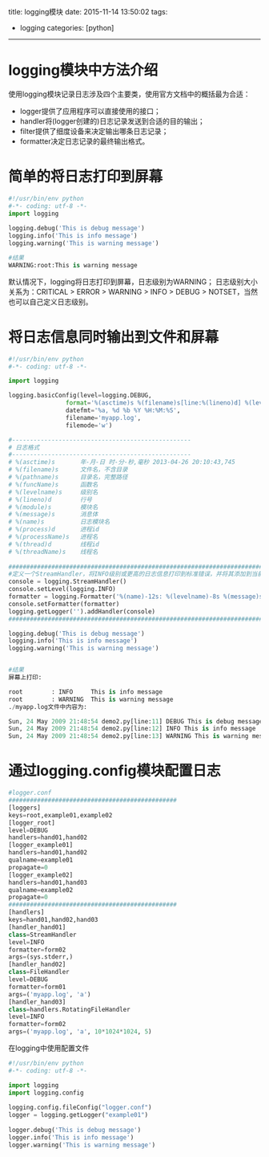 title: logging模块
date: 2015-11-14 13:50:02
tags:
 - logging
categories: [python]

---
# logging模块中方法介绍
使用logging模块记录日志涉及四个主要类，使用官方文档中的概括最为合适：
* logger提供了应用程序可以直接使用的接口；
* handler将(logger创建的)日志记录发送到合适的目的输出；
* filter提供了细度设备来决定输出哪条日志记录；
* formatter决定日志记录的最终输出格式。

<!--more -->
# 简单的将日志打印到屏幕
```python
#!/usr/bin/env python
#-*- coding: utf-8 -*-
import logging
 
logging.debug('This is debug message')
logging.info('This is info message')
logging.warning('This is warning message')

#结果
WARNING:root:This is warning message
```
默认情况下，logging将日志打印到屏幕，日志级别为WARNING；
日志级别大小关系为：CRITICAL > ERROR > WARNING > INFO > DEBUG > NOTSET，当然也可以自己定义日志级别。

# 将日志信息同时输出到文件和屏幕
```python
#!/usr/bin/env python
#-*- coding: utf-8 -*-

import logging

logging.basicConfig(level=logging.DEBUG,
                format='%(asctime)s %(filename)s[line:%(lineno)d] %(levelname)s %(message)s',
                datefmt='%a, %d %b %Y %H:%M:%S',
                filename='myapp.log',
                filemode='w')

#--------------------------------------------------
# 日志格式
#--------------------------------------------------
# %(asctime)s       年-月-日 时-分-秒,毫秒 2013-04-26 20:10:43,745
# %(filename)s      文件名，不含目录
# %(pathname)s      目录名，完整路径
# %(funcName)s      函数名
# %(levelname)s     级别名
# %(lineno)d        行号
# %(module)s        模块名
# %(message)s       消息体
# %(name)s          日志模块名
# %(process)d       进程id
# %(processName)s   进程名
# %(thread)d        线程id
# %(threadName)s    线程名
				
#################################################################################################
#定义一个StreamHandler，将INFO级别或更高的日志信息打印到标准错误，并将其添加到当前的日志处理对象#
console = logging.StreamHandler()
console.setLevel(logging.INFO)
formatter = logging.Formatter('%(name)-12s: %(levelname)-8s %(message)s')
console.setFormatter(formatter)
logging.getLogger('').addHandler(console)
#################################################################################################

logging.debug('This is debug message')
logging.info('This is info message')
logging.warning('This is warning message')


#结果
屏幕上打印:

root        : INFO     This is info message
root        : WARNING  This is warning message
./myapp.log文件中内容为:

Sun, 24 May 2009 21:48:54 demo2.py[line:11] DEBUG This is debug message
Sun, 24 May 2009 21:48:54 demo2.py[line:12] INFO This is info message
Sun, 24 May 2009 21:48:54 demo2.py[line:13] WARNING This is warning message

```

# 通过logging.config模块配置日志
```python
#logger.conf
###############################################
[loggers]
keys=root,example01,example02
[logger_root]
level=DEBUG
handlers=hand01,hand02
[logger_example01]
handlers=hand01,hand02
qualname=example01
propagate=0
[logger_example02]
handlers=hand01,hand03
qualname=example02
propagate=0
###############################################
[handlers]
keys=hand01,hand02,hand03
[handler_hand01]
class=StreamHandler
level=INFO
formatter=form02
args=(sys.stderr,)
[handler_hand02]
class=FileHandler
level=DEBUG
formatter=form01
args=('myapp.log', 'a')
[handler_hand03]
class=handlers.RotatingFileHandler
level=INFO
formatter=form02
args=('myapp.log', 'a', 10*1024*1024, 5)
```
在logging中使用配置文件
```python
#!/usr/bin/env python
#-*- coding: utf-8 -*-

import logging
import logging.config
 
logging.config.fileConfig("logger.conf")
logger = logging.getLogger("example01")
 
logger.debug('This is debug message')
logger.info('This is info message')
logger.warning('This is warning message')
```

